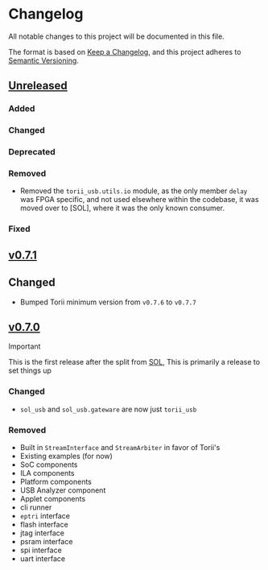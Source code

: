 <!-- markdownlint-disable MD024 -->
# Changelog

All notable changes to this project will be documented in this file.

The format is based on [Keep a Changelog](https://keepachangelog.com/en/1.0.0/),
and this project adheres to [Semantic Versioning](https://semver.org/spec/v2.0.0.html).

<!--
Unreleased template stuff

## [Unreleased]
### Added
### Changed
### Deprecated
### Removed
### Fixed
### Security
-->

## [Unreleased]

### Added

### Changed

### Deprecated

### Removed

- Removed the `torii_usb.utils.io` module, as the only member `delay` was FPGA specific, and not used elsewhere within the codebase, it was moved over to [SOL], where it was the only known consumer.

### Fixed

## [v0.7.1]

## Changed

- Bumped Torii minimum version from `v0.7.6` to `v0.7.7`

## [v0.7.0]

> [!IMPORTANT]
> This is the first release after the split from [SOL](https://github.com/shrine-maiden-heavy-industries/sol), This is primarily a release to set things up

### Changed

- `sol_usb` and `sol_usb.gateware` are now just `torii_usb`

### Removed

- Built in `StreamInterface` and `StreamArbiter` in favor of Torii's
- Existing examples (for now)
- SoC components
- ILA components
- Platform components
- USB Analyzer component
- Applet components
- cli runner
- `eptri` interface
- flash interface
- jtag interface
- psram interface
- spi interface
- uart interface

[Unreleased]: https://github.com/shrine-maiden-heavy-industries/torii-usb/compare/v0.7.1...main
[v0.7.1]: https://github.com/shrine-maiden-heavy-industries/torii-usb/compare/v0.7.0..v0.7.1
[v0.7.0]: https://github.com/shrine-maiden-heavy-industries/torii-usb/compare/e84197f...v0.7.0
